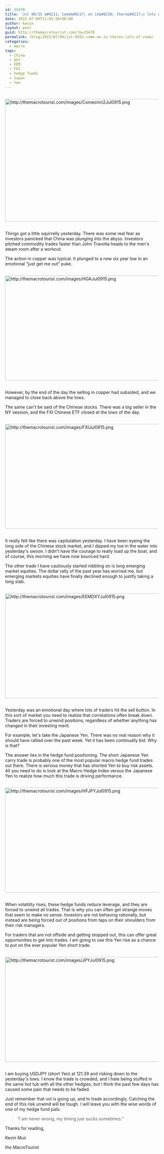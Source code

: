 ```yaml
---
id: 25470
title: 'Jul 09/15 &#8211; Come&#8217; on in&#8230; there&#8217;s lots of room'
date: 2015-07-09T11:03:50+00:00
author: kevin
layout: post
guid: http://themacrotourist.com/?p=25470
permalink: /blog/2015/07/09/jul-0915-come-on-in-theres-lots-of-room/
categories:
  - macro
tags:
  - China
  - DXY
  - EEM
  - FXI
  - hedge funds
  - Japan
  - Yen
---
```


  <img src="http://themacrotourist.com/images/Comeonin2Jul0915.png" alt="http://themacrotourist.com/images/Comeonin2Jul0915.png" style="margin:30px auto;display:block;" width="600" height="400">

Things got a little squirrelly yesterday. There was some real fear as investors panicked that China was plunging into the abyss. Investors pitched commodity trades faster than John Travolta heads to the men's steam room after a workout.

The action in copper was typical. It plunged to a new six year low in an emotional “just get me out” puke.


  <img src="http://themacrotourist.com/images/HGAJul0915.png" alt="http://themacrotourist.com/images/HGAJul0915.png" style="margin:30px auto;display:block;" width="600" height="342">

However, by the end of the day the selling in copper had subsided, and we managed to close back above the lows.

The same can't be said of the Chinese stocks. There was a big seller in the NY session, and the FXI Chinese ETF closed at the lows of the day.


  <img src="http://themacrotourist.com/images/FXIJul0915.png" alt="http://themacrotourist.com/images/FXIJul0915.png" style="margin:30px auto;display:block;" width="600" height="342">

It really felt like there was capitulation yesterday. I have been eyeing the long side of the Chinese stock market, and I dipped my toe in the water into yesterday's swoon. I didn't have the courage to really load up the boat, and of course, this morning we have now bounced hard.

The other trade I have cautiously started nibbling on is long emerging market equities. The dollar rally of the past year has worried me, but emerging markets equities have finally declined enough to justify taking a long stab.


  <img src="http://themacrotourist.com/images/EEMDXYJul0915.png" alt="http://themacrotourist.com/images/EEMDXYJul0915.png" style="margin:30px auto;display:block;" width="600" height="342">

Yesterday was an emotional day where lots of traders hit the sell button. In this sort of market you need to realize that correlations often break down. Traders are forced to unwind positions, regardless of whether anything has changed in their investing merit.

For example, let's take the Japanese Yen. There was no real reason why it should have rallied over the past week. Yet it has been continually bid. Why is that?

The answer lies in the hedge fund positioning. The short Japanese Yen carry trade is probably one of the most popular macro hedge fund trades out there. There is serious money that has shorted Yen to buy risk assets. All you need to do is look at the Macro Hedge Index versus the Japanese Yen to realize how much this trade is driving performance.


  <img src="http://themacrotourist.com/images/HFJPYJul0915.png" alt="http://themacrotourist.com/images/HFJPYJul0915.png" style="margin:30px auto;display:block;" width="600" height="342">

When volatility rises, these hedge funds reduce leverage, and they are forced to unwind all trades. That is why you can often get strange moves that seem to make no sense. Investors are not behaving rationally, but instead are being forced out of positions from taps on their shoulders from their risk managers.

For traders that are not offside and getting stopped out, this can offer great opportunities to get into trades. I am going to use this Yen rise as a chance to put on the ever popular Yen short trade.


  <img src="http://themacrotourist.com/images/JPYJul0915.png" alt="http://themacrotourist.com/images/JPYJul0915.png" style="margin:30px auto;display:block;" width="600" height="342">

I am buying USDJPY (short Yen) at 121.39 and risking down to the yesterday's lows. I know the trade is crowded, and I hate being stuffed in the same hot tub with all the other hedgies, but I think the past few days has caused some pain that needs to be faded.

Just remember that vol is going up, and to trade accordingly. Catching the end of this risk unwind will be tough. I will leave you with the wise words of one of my hedge fund pals:

> “I am never wrong, my timing just sucks sometimes.”

Thanks for reading,
  
Kevin Muir
  
the MacroTourist